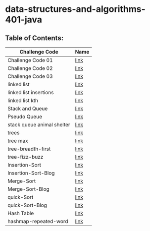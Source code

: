 # data-structures-and-algorithms-401-java

## Table of Contents:


| Challenge Code                     | Name                                                         |
| -----------                        | -----------                                                  |
| Challenge Code 01                  | [link](array-reverse/README.md)                  |
| Challenge Code 02                  | [link](array-insert-shift/README.md)        |
| Challenge Code 03                  | [link](array-binary-search/README.md)         |
| linked list                        | [link](linked-list/lib/src/main/java/linkedlist/README.md)   |
| linked list insertions             | [link](linked-list/lib/src/main/java/linkedlist/README.md)  |
| linked list kth                    | [link](linked-list/lib/src/main/java/linkedlist/README.md)  | 
| Stack and Queue                    | [link](stack-queue/lib/src/main/java/stack/queue/README.md)  |
| Pseudo Queue                       | [link](stack-queue/lib/src/main/java/stack/queue/README.md) |
| stack queue animal shelter         | [link](stack-queue/lib/src/main/java/stack/queue/README.md)  |
| trees                              | [link](trees/README.md)                                      |
| tree max                           | [link](trees/README.md)                                      |
| tree-breadth-first                 | [link](trees/README.md)                                      |
| tree-fizz-buzz                     | [link](trees/README.md)                                      |
| Insertion-Sort                     | [link](Insertion-Sort/README.md)                             |
| Insertion-Sort-Blog                | [link](Insertion-Sort/BLOG.md)                             |
| Merge-Sort                         | [link](merge-sort/READMe.md)                                  |
| Merge-Sort-Blog                    | [link](merge-sort/BLOG.md)                                  |
| quick-Sort                         | [link](quick-sort/README.md)                                  |
| quick-Sort-Blog                    | [link](quick-sort/BLOG.md)                                  |
| Hash Table                         | [link](hashtable/README.md)                                  |
| hashmap-repeated-word              | [link](hashtable/README.md)                                  |


